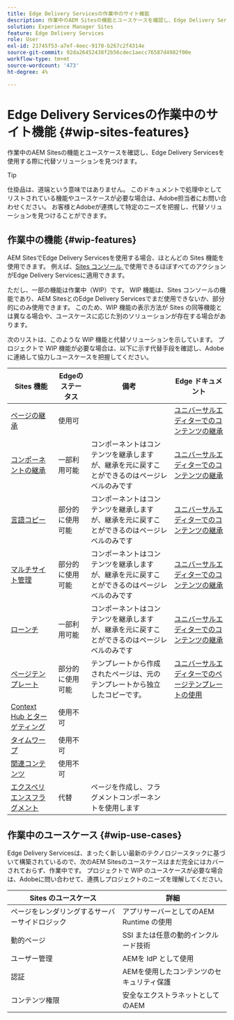```yaml
---
title: Edge Delivery Servicesの作業中のサイト機能
description: 作業中のAEM Sitesの機能とユースケースを確認し、Edge Delivery Servicesを使用する際に代替ソリューションを見つけます。
solution: Experience Manager Sites
feature: Edge Delivery Services
role: User
exl-id: 21745f53-a7ef-4eec-9170-b267c2f4314e
source-git-commit: 92da26452438f2b56cdec1aecc76587d4982f00e
workflow-type: tm+mt
source-wordcount: '473'
ht-degree: 4%

---
```


# Edge Delivery Servicesの作業中のサイト機能 {#wip-sites-features}

作業中のAEM Sitesの機能とユースケースを確認し、Edge Delivery Servicesを使用する際に代替ソリューションを見つけます。

>[!TIP]
>
>仕掛品は、道端という意味ではありません。 このドキュメントで処理中としてリストされている機能やユースケースが必要な場合は、Adobe担当者にお問い合わせください。 お客様とAdobeが連携して特定のニーズを把握し、代替ソリューションを見つけることができます。

## 作業中の機能 {#wip-features}

AEM SitesでEdge Delivery Servicesを使用する場合、ほとんどの Sites 機能を使用できます。 例えば、[Sites コンソール ](/help/sites-cloud/authoring/sites-console/introduction.md) で使用できるほぼすべてのアクションがEdge Delivery Servicesに適用できます。

ただし、一部の機能は作業中（WIP）です。 WIP 機能は、Sites コンソールの機能であり、AEM SitesとのEdge Delivery Servicesでまだ使用できないか、部分的にのみ使用できます。 このため、WIP 機能の表示方法が Sites の同等機能とは異なる場合や、ユースケースに応じた別のソリューションが存在する場合があります。

次のリストは、このような WIP 機能と代替ソリューションを示しています。 プロジェクトで WIP 機能が必要な場合は、以下に示す代替手段を確認し、Adobeに連絡して協力しユースケースを把握してください。

| Sites 機能 | Edgeのステータス | 備考 | Edge ドキュメント |
|---|---|---|---|
| [ ページの継承 ](/help/sites-cloud/administering/msm-and-translation.md) | 使用可 |  | [ ユニバーサルエディターでのコンテンツの継承 ](/help/sites-cloud/authoring/universal-editor/inheritance.md) |
| [ コンポーネントの継承 ](/help/sites-cloud/administering/msm-and-translation.md) | 一部利用可能 | コンポーネントはコンテンツを継承しますが、継承を元に戻すことができるのはページレベルのみです | [ ユニバーサルエディターでのコンテンツの継承 ](/help/sites-cloud/authoring/universal-editor/inheritance.md) |
| [ 言語コピー ](/help/sites-cloud/administering/translation/overview.md) | 部分的に使用可能 | コンポーネントはコンテンツを継承しますが、継承を元に戻すことができるのはページレベルのみです | [ ユニバーサルエディターでのコンテンツの継承 ](/help/sites-cloud/authoring/universal-editor/inheritance.md) |
| [ マルチサイト管理 ](/help/sites-cloud/administering/msm/overview.md) | 部分的に使用可能 | コンポーネントはコンテンツを継承しますが、継承を元に戻すことができるのはページレベルのみです | [ ユニバーサルエディターでのコンテンツの継承 ](/help/sites-cloud/authoring/universal-editor/inheritance.md) |
| [ローンチ](/help/sites-cloud/authoring/launches/overview.md) | 一部利用可能 | コンポーネントはコンテンツを継承しますが、継承を元に戻すことができるのはページレベルのみです | [ ユニバーサルエディターでのコンテンツの継承 ](/help/sites-cloud/authoring/universal-editor/inheritance.md) |
| [ページテンプレート](/help/sites-cloud/authoring/page-editor/templates.md) | 部分的に使用可能 | テンプレートから作成されたページは、元のテンプレートから独立したコピーです。 | [ ユニバーサルエディターでのページテンプレートの使用 ](/help/sites-cloud/authoring/universal-editor/templates.md) |
| [Context Hub とターゲティング ](/help/sites-cloud/authoring/personalization/overview.md) | 使用不可 |  |  |
| [タイムワープ](/help/sites-cloud/authoring/launches/preview.md) | 使用不可 |  |  |
| [関連コンテンツ](/help/sites-cloud/authoring/page-editor/editor-side-panel.md#associated-content-browser) | 使用不可 |  |  |
| [エクスペリエンスフラグメント](/help/sites-cloud/authoring/fragments/experience-fragments.md) | 代替 | ページを作成し、フラグメントコンポーネントを使用します |  |

## 作業中のユースケース {#wip-use-cases}

Edge Delivery Servicesは、まったく新しい最新のテクノロジースタックに基づいて構築されているので、次のAEM Sitesのユースケースはまだ完全にはカバーされておらず、作業中です。 プロジェクトで WIP のユースケースが必要な場合は、Adobeに問い合わせて、連携しプロジェクトのニーズを理解してください。

| Sites のユースケース | 詳細 |
|---|---|
| ページをレンダリングするサーバーサイドロジック | アプリサーバーとしてのAEM Runtime の使用 |
| 動的ページ | SSI または任意の動的インクルード技術 |
| ユーザー管理 | AEMを IdP として使用 |
| 認証 | AEMを使用したコンテンツのセキュリティ保護 |
| コンテンツ権限 | 安全なエクストラネットとしてのAEM |
